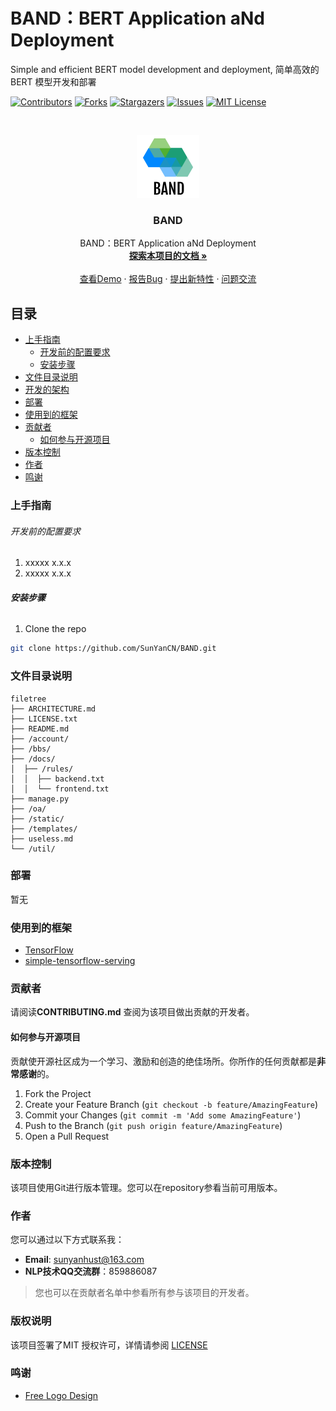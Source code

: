 # BAND：BERT Application aNd Deployment

Simple and efficient BERT model development and deployment, 简单高效的 BERT 模型开发和部署

<!-- PROJECT SHIELDS -->

[![Contributors][contributors-shield]][contributors-url]
[![Forks][forks-shield]][forks-url]
[![Stargazers][stars-shield]][stars-url]
[![Issues][issues-shield]][issues-url]
[![MIT License][license-shield]][license-url]

<!-- PROJECT LOGO -->
<br />

<p align="center">
  <a href="https://github.com/sunyancn/bang/">
    <img src="figures/logo.png" alt="Logo" width="100" height="100">
  </a>

  <h3 align="center">BAND</h3>
  <p align="center">
    BAND：BERT Application aNd Deployment
    <br />
    <a href="https://sunyancn.github.io/BERT-chinese-text-classification-and-deployment/"><strong>探索本项目的文档 »</strong></a>
    <br />
    <br />
    <a href="https://github.com/SunYanCN/BERT-chinese-text-classification-and-deployment">查看Demo</a>
    ·
    <a href="https://github.com/SunYanCN/BERT-chinese-text-classification-and-deployment/issues/new?assignees=&labels=&template=bug_report.md&title=">报告Bug</a>
    ·
    <a href="https://github.com/SunYanCN/BERT-chinese-text-classification-and-deployment/issues/new?assignees=&labels=&template=feature_request.md&title=">提出新特性</a>
        ·
    <a href="https://github.com/SunYanCN/BERT-chinese-text-classification-and-deployment/issues/new?assignees=&labels=&template=custom.md&title=">问题交流</a>
  </p>

</p>
 
## 目录

- [上手指南](#上手指南)
  - [开发前的配置要求](#开发前的配置要求)
  - [安装步骤](#安装步骤)
- [文件目录说明](#文件目录说明)
- [开发的架构](#开发的架构)
- [部署](#部署)
- [使用到的框架](#使用到的框架)
- [贡献者](#贡献者)
  - [如何参与开源项目](#如何参与开源项目)
- [版本控制](#版本控制)
- [作者](#作者)
- [鸣谢](#鸣谢)

### 上手指南

###### 开发前的配置要求

1. xxxxx x.x.x
2. xxxxx x.x.x

###### **安装步骤**
1. Clone the repo

```sh
git clone https://github.com/SunYanCN/BAND.git
```

### 文件目录说明
```
filetree 
├── ARCHITECTURE.md
├── LICENSE.txt
├── README.md
├── /account/
├── /bbs/
├── /docs/
│  ├── /rules/
│  │  ├── backend.txt
│  │  └── frontend.txt
├── manage.py
├── /oa/
├── /static/
├── /templates/
├── useless.md
└── /util/
```


### 部署

暂无

### 使用到的框架

- [TensorFlow](https://getbootstrap.com)
- [simple-tensorflow-serving](https://stfs.readthedocs.io/en/latest/index.html)

### 贡献者

请阅读**CONTRIBUTING.md** 查阅为该项目做出贡献的开发者。

#### 如何参与开源项目

贡献使开源社区成为一个学习、激励和创造的绝佳场所。你所作的任何贡献都是**非常感谢**的。


1. Fork the Project
2. Create your Feature Branch (`git checkout -b feature/AmazingFeature`)
3. Commit your Changes (`git commit -m 'Add some AmazingFeature'`)
4. Push to the Branch (`git push origin feature/AmazingFeature`)
5. Open a Pull Request



### 版本控制

该项目使用Git进行版本管理。您可以在repository参看当前可用版本。

### 作者
您可以通过以下方式联系我：
- **Email**: sunyanhust@163.com
- **NLP技术QQ交流群**：859886087

 > 您也可以在贡献者名单中参看所有参与该项目的开发者。

### 版权说明

该项目签署了MIT 授权许可，详情请参阅 [LICENSE](https://github.com/SunYanCN/BERT-chinese-text-classification-and-deployment/blob/master/LICENSE)

### 鸣谢

- [Free Logo Design](https://www.freelogodesign.org/)

<!-- links -->
[your-project-path]: SunYanCN/BERT-chinese-text-classification-and-deployment
[contributors-shield]: https://img.shields.io/github/contributors/SunYanCN/BERT-chinese-text-classification-and-deployment.svg?style=flat-square
[contributors-url]: https://github.com/SunYanCN/BERT-chinese-text-classification-and-deployment/graphs/contributors
[forks-shield]: https://img.shields.io/github/forks/SunYanCN/BERT-chinese-text-classification-and-deployment.svg?style=flat-square
[forks-url]: https://github.com/SunYanCN/BERT-chinese-text-classification-and-deployment/network/members
[stars-shield]: https://img.shields.io/github/stars/SunYanCN/BERT-chinese-text-classification-and-deployment.svg?style=flat-square
[stars-url]: https://github.com/SunYanCN/BERT-chinese-text-classification-and-deployment/stargazers
[issues-shield]: https://img.shields.io/github/issues/SunYanCN/BERT-chinese-text-classification-and-deployment.svg?style=flat-square
[issues-url]: https://img.shields.io/github/issues/SunYanCN/BERT-chinese-text-classification-and-deployment.svg
[license-shield]: https://img.shields.io/github/license/SunYanCN/BERT-chinese-text-classification-and-deployment.svg?style=flat-square
[license-url]: https://github.com/SunYanCN/BERT-chinese-text-classification-and-deployment/blob/master/LICENSE